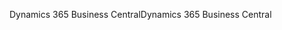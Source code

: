 <span data-ttu-id="f543b-101">Dynamics 365 Business Central</span><span class="sxs-lookup"><span data-stu-id="f543b-101">Dynamics 365 Business Central</span></span>
